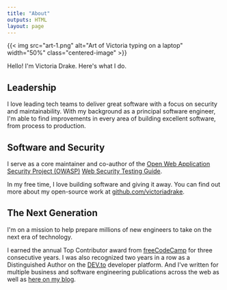 ```yaml
---
title: "About"
outputs: HTML
layout: page
---
```


{{< img src="art-1.png" alt="Art of Victoria typing on a laptop" width="50%" class="centered-image" >}}

Hello! I'm Victoria Drake. Here's what I do.

## Leadership

I love leading tech teams to deliver great software with a focus on security and maintainability. With my background as a principal software engineer, I'm able to find improvements in every area of building excellent software, from process to production.

## Software and Security

I serve as a core maintainer and co-author of the [Open Web Application Security Project (OWASP)](https://owasp.org/) [Web Security Testing Guide](https://github.com/OWASP/wstg).

In my free time, I love building software and giving it away. You can find out more about my open-source work at [github.com/victoriadrake](https://github.com/victoriadrake).

## The Next Generation

I'm on a mission to help prepare millions of new engineers to take on the next era of technology.

I earned the annual Top Contributor award from [freeCodeCamp](https://www.freecodecamp.org/) for three consecutive years. I was also recognized two years in a row as a Distinguished Author on the [DEV.to](https://dev.to/victoria) developer platform. And I've written for multiple business and software engineering publications across the web as well as [here on my blog](/blog).
